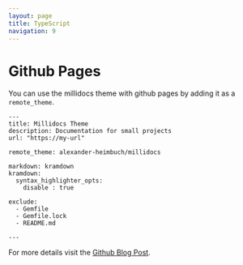 ```yaml
---
layout: page
title: TypeScript
navigation: 9
---
```


# Github Pages

You can use the millidocs theme with github pages by adding it as a `remote_theme`.

```
---
title: Millidocs Theme
description: Documentation for small projects
url: "https://my-url"

remote_theme: alexander-heimbuch/millidocs

markdown: kramdown
kramdown:
  syntax_highlighter_opts:
    disable : true

exclude:
  - Gemfile
  - Gemfile.lock
  - README.md

---
```

For more details visit the [Github Blog Post](https://blog.github.com/2017-11-29-use-any-theme-with-github-pages/).
